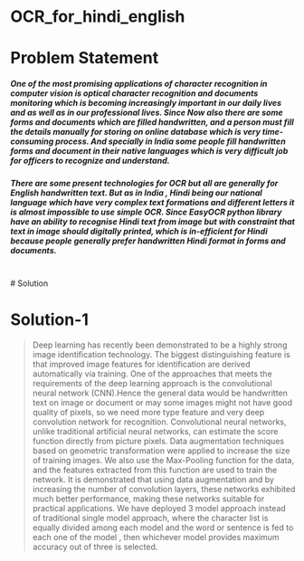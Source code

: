 # OCR_for_hindi_english
<h1>Problem Statement</h1>
<h5>
  One of the most promising applications of character recognition in computer vision is optical character
recognition and documents monitoring which is becoming increasingly important in our daily lives and as well as in
our professional lives. Since Now also there are some forms and documents which are filled handwritten, and a
person must fill the details manually for storing on online database which is very time-consuming process. And
specially in India some people fill handwritten forms and document in their native languages which is very difficult
job for officers to recognize and understand.
</h5>
<h5>
  There are some present technologies for OCR but all are generally for English handwritten text. But as in India ,
Hindi being our national language which have very complex text formations and different letters it is almost
impossible to use simple OCR. Since EasyOCR python library have an ability to recognise Hindi text from image
but with constraint that text in image should digitally printed, which is in-efficient for Hindi because people
generally prefer handwritten Hindi format in forms and documents.
</h5>
<br>
# Solution
<h1>Solution-1</h1>

>Deep learning has recently been demonstrated to be a highly
strong image identification technology. The biggest distinguishing
feature is that improved image features for identification are
derived automatically via training. One of the approaches that
meets the requirements of the deep learning approach is the
convolutional neural network (CNN).Hence the general data would be
handwritten text on image or document or may some images might
not have good quality of pixels, so we need more type feature and
very deep convolution network for recognition.
>Convolutional neural networks, unlike
traditional artificial neural networks, can
estimate the score function directly from
picture pixels. Data augmentation techniques
based on geometric transformation were
applied to increase the size of training
images. We also use the Max-Pooling function
for the data, and the features extracted
from this function are used to train the
network. It is demonstrated that using data
augmentation and by increasing the number
of convolution layers, these networks
exhibited much better performance, making
these networks suitable for practical
applications.
>We have deployed 3 model approach instead of traditional single
model approach, where the character list is equally divided among
each model and the word or sentence is fed to each one of the
model , then whichever model provides maximum accuracy out of
three is selected.
